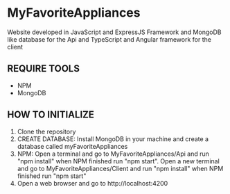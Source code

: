 # MyFavoriteAppliances

Website developed in JavaScript and ExpressJS Framework and MongoDB like database for the Api and TypeScript and Angular framework for the client

REQUIRE TOOLS
----------------------
+ NPM
+ MongoDB

HOW TO INITIALIZE
----------------------

1. Clone the repository
2. CREATE DATABASE: Install MongoDB in your machine and create a database called myFavoriteAppliances
2. NPM: Open a terminal and go to MyFavoriteAppliances/Api and run "npm install" when NPM finished run "npm start". Open a new terminal and go to MyFavoriteAppliances/Client and run "npm install" when NPM finished run "npm start"
4. Open a web browser and go to http://localhost:4200
